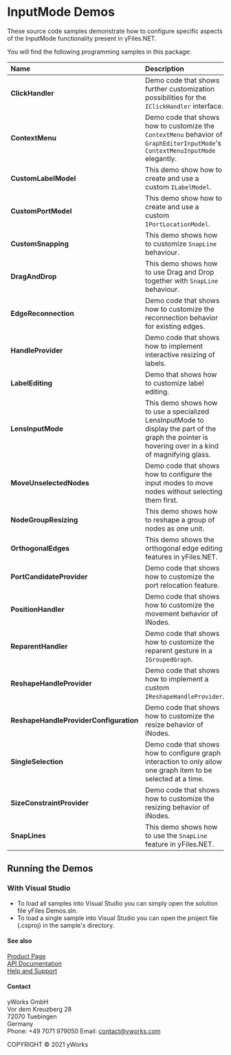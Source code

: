 
# InputMode Demos
These source code samples demonstrate how to configure specific aspects of the InputMode functionality present in yFiles.NET. 

You will find the following programming samples in this package: 


| Name | Description |
|:---|:---|
|**ClickHandler** | Demo code that shows further customization possibilities for the `IClickHandler` interface. |
|**ContextMenu** | Demo code that shows how to customize the `ContextMenu` behavior of `GraphEditorInputMode`'s `ContextMenuInputMode` elegantly. |
|**CustomLabelModel** | This demo show how to create and use a custom `ILabelModel`. |
|**CustomPortModel** | This demo show how to create and use a custom `IPortLocationModel`. |
|**CustomSnapping** | This demo shows how to customize `SnapLine` behaviour. |
|**DragAndDrop** | This demo shows how to use Drag and Drop together with `SnapLine` behaviour. |
|**EdgeReconnection** | Demo code that shows how to customize the reconnection behavior for existing edges. |
|**HandleProvider** | Demo code that shows how to implement interactive resizing of labels. |
|**LabelEditing** | Demo that shows how to customize label editing. |
|**LensInputMode** | This demo shows how to use a specialized LensInputMode to display the part of the graph the pointer is hovering over in a kind of magnifying glass. |
|**MoveUnselectedNodes** | Demo code that shows how to configure the input modes to move nodes without selecting them first. |
|**NodeGroupResizing** | This demo shows how to reshape a group of nodes as one unit. |
|**OrthogonalEdges** | This demo shows the orthogonal edge editing features in yFiles.NET. |
|**PortCandidateProvider** | Demo code that shows how to customize the port relocation feature. |
|**PositionHandler** | Demo code that shows how to customize the movement behavior of INodes. |
|**ReparentHandler** | Demo code that shows how to customize the reparent gesture in a `IGroupedGraph`. |
|**ReshapeHandleProvider** | Demo code that shows how to implement a custom `IReshapeHandleProvider`. |
|**ReshapeHandleProviderConfiguration** | Demo code that shows how to customize the resize behavior of INodes. |
|**SingleSelection** | Demo code that shows how to configure graph interaction to only allow one graph item to be selected at a time. |
|**SizeConstraintProvider** | Demo code that shows how to customize the resizing behavior of INodes. |
|**SnapLines** | This demo shows how to use the `SnapLine` feature in yFiles.NET. |

## Running the Demos

### With Visual Studio

* To load all samples into Visual Studio you can simply open the solution file yFiles Demos.sln. 
* To load a single sample into Visual Studio you can open the project file (.csproj) in the sample's directory. 




#### See also
[Product Page](https://www.yworks.com/products/yfiles.net)  
[API Documentation](https://docs.yworks.com/yfilesdotnet)    
[Help and Support](https://www.yworks.com/products/yfiles/support)


#### Contact
yWorks GmbH  
Vor dem Kreuzberg 28  
72070 Tuebingen  
Germany  
Phone: +49 7071 979050
Email: contact@yworks.com

COPYRIGHT &#x00A9; 2021 yWorks   



